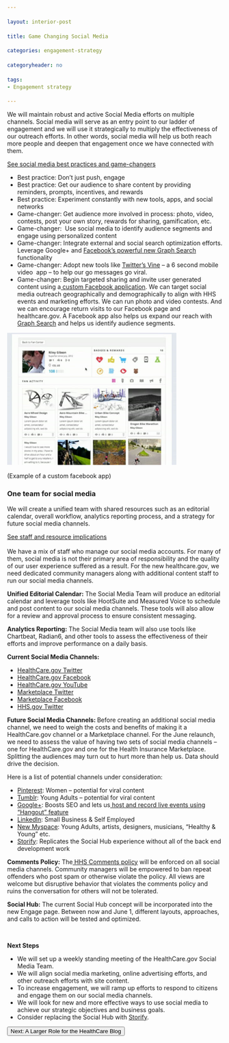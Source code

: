 ```yaml
---

layout: interior-post

title: Game Changing Social Media

categories: engagement-strategy

categoryheader: no

tags:
- Engagement strategy

--- 
```


<p>We will maintain robust and active Social Media efforts on multiple channels. Social media will serve as an entry point to our ladder of engagement and we will use it strategically to multiply the effectiveness of our outreach efforts. In other words, social media will help us both reach more people and deepen that engagement once we have connected with them.</p>
<div id="TbsCollapseId-367587504" class="accordion ">
</div>
<div class="accordion-group ">
<div class="accordion-heading">
<a href="#TbsCollapseGroupId-919912681" data-parent="#TbsCollapseId-367587504" data-toggle="collapse" class="accordion-toggle">
See social media best practices and game-changers				</a>
</div>
<div class="accordion-body collapse " id="TbsCollapseGroupId-919912681">
<div class="accordion-inner">

<ul>
<li dir="ltr">Best practice: Don’t just push, engage</li>
<li dir="ltr">Best practice: Get our audience to share content by providing reminders, prompts, incentives, and rewards</li>
<li dir="ltr">Best practice: Experiment constantly with new tools, apps, and social networks</li>
<li dir="ltr">Game-changer: Get audience more involved in process: photo, video, contests, post your own story, rewards for sharing, gamification, etc.</li>
<li dir="ltr">Game-changer: &nbsp;Use social media to identify audience segments and engage using personalized content</li>
<li dir="ltr">Game-changer: Integrate external and social search optimization efforts. Leverage Google+ and <a href="http://blog.ohmygov.com/blogs/general_news/archive/2013/01/23/how-government-can-use-graph-search-to-expand-on-facebook.aspx">Facebook’s powerful new Graph Search</a> functionality</li>
<li dir="ltr">Game-changer: Adopt new tools like <a href="http://www.cnn.com/2013/01/25/tech/social-media/twitter-vine/index.html">Twitter’s Vine</a> &ndash; a 6 second mobile video &nbsp;app &ndash; to help our go messages go viral.</li>
<li dir="ltr">Game-changer: Begin targeted sharing and invite user generated content using a<a href="http://napkinlabs.com/tour/"> custom Facebook application</a>. We can target social media outreach geographically and demographically to align with HHS events and marketing efforts. We can run photo and video contests. And we can encourage return visits to our Facebook page and healthcare.gov. A Facebook app also helps us expand our reach with <a href="http://blog.ohmygov.com/blogs/general_news/archive/2013/01/23/how-government-can-use-graph-search-to-expand-on-facebook.aspx">Graph Search</a> and helps us identify audience segments.</li>
</ul>
<p dir="ltr"><a href="../../images/facebook-app.jpg"><img width="396" height="308" src="../../images/facebook-app.jpg" alt="facebook-app" class="alignnone  wp-image-1475"></a></p>
<p dir="ltr">(Example of a custom facebook app)</p>
</div>
</div>
</div>

<h3>One team for social media</h3>
<p>We will create a unified team with shared resources such as an editorial calendar, overall workflow, analytics reporting process, and a strategy for future social media channels.</p>
<div id="TbsCollapseId-946501295" class="accordion ">
</div>
<div class="accordion-group ">
<div class="accordion-heading">
<a href="#TbsCollapseGroupId-1411536770" data-parent="#TbsCollapseId-946501295" data-toggle="collapse" class="accordion-toggle">
See staff and resource implications				</a>
</div>
<div class="accordion-body collapse " id="TbsCollapseGroupId-1411536770">
<div class="accordion-inner">
<br>
We have a mix of staff who manage our social media accounts. For many of them, social media is not their primary area of responsibility and the quality of our user experience suffered as a result. For the new healthcare.gov, we need dedicated community managers along with additional content staff to run our social media channels.<p></p>
<p><strong>Unified Editorial Calendar:</strong> The Social Media Team will produce an editorial calendar and leverage tools like HootSuite and Measured Voice to schedule and post content to our social media channels. These tools will also allow for a review and approval process to ensure consistent messaging.</p>
<p><strong>Analytics Reporting:</strong> The Social Media team will also use tools like Chartbeat, Radian6, and other tools to assess the effectiveness of their efforts and improve performance on a daily basis.</p>
<p><strong>Current Social Media Channels:</strong></p>
<ul>
<li><a href="https://twitter.com/HealthCareGov">HealthCare.gov Twitter</a></li>
<li><a href="https://www.facebook.com/Healthcare.gov">HealthCare.gov Facebook</a></li>
<li><a href="http://www.youtube.com/HealthCareGov">HealthCare.gov YouTube</a></li>
<li><a href="https://twitter.com/MarketplaceGov">Marketplace Twitter</a></li>
<li><a href="https://www.facebook.com/HealthInsuranceMarketplace">Marketplace Facebook</a></li>
<li><a href="https://twitter.com/HHSGov">HHS.gov Twitter</a></li>
</ul>
<p><strong>Future Social Media Channels: </strong>Before creating an additional social media channel, we need to weigh the costs and benefits of making it a HealthCare.gov channel or a Marketplace channel. For the June relaunch, we need to assess the value of having two sets of social media channels &ndash; one for HealthCare.gov and one for the Health Insurance Marketplace. Splitting the audiences may turn out to hurt more than help us. Data should drive the decision.</p>
<p>Here is a list of potential channels under consideration:</p>
<ul>
<li><a href="http://pinterest.com/about/">Pinterest</a>: Women &ndash; potential for viral content</li>
<li><a href="http://www.tumblr.com/about">Tumblr</a>: Young Adults &ndash; potential for viral content</li>
<li><a href="http://www.google.com/intl/en/+/learnmore/">Google+</a>: Boosts SEO and lets us<a href="http://www.whitehouse.gov/blog/2013/01/24/watch-fireside-hangout-vice-president-biden-reducing-gun-violence"> host and record live events using “Hangout” feature</a></li>
<li><a href="http://www.linkedin.com/home?trk=hb_home">LinkedIn</a>: Small Business &amp; Self Employed</li>
<li><a href="https://new.myspace.com/">New Myspace</a>: Young Adults, artists, designers, musicians, “Healthy &amp; Young” etc.</li>
<li><a href="http://storify.com/">Storify</a>: Replicates the Social Hub experience without all of the back end development work</li>
</ul>
<p><strong>Comments Policy:</strong> The<a href="http://newmedia.hhs.gov/standards/comment_policy.html"> HHS Comments policy</a> will be enforced on all social media channels. Community managers will be empowered to ban repeat offenders who post spam or otherwise violate the policy. All views are welcome but disruptive behavior that violates the comments policy and ruins the conversation for others will not be tolerated.</p>
<p><strong>Social Hub:</strong> The current Social Hub concept will be incorporated into the new Engage page. Between now and June 1, different layouts, approaches, and calls to action will be tested and optimized.</p>
</div>
</div>
</div>

<p>&nbsp;</p>
<div class="alert alert-info "><strong>Next Steps</strong><p></p>
<ul>
<li dir="ltr">We will set up a weekly standing meeting of the HealthCare.gov Social Media Team.</li>
<li dir="ltr">We will align social media marketing, online advertising efforts, and other outreach efforts with site content.</li>
<li dir="ltr">To increase engagement, we will ramp up efforts to respond to citizens and engage them on our social media channels.</li>
<li dir="ltr">We will look for new and more effective ways to use social media to achieve our strategic objectives and business goals.</li>
<li dir="ltr">Consider replacing the Social Hub with <a href="http://storify.com/tour">Storify</a>.</li>
</ul>
</div>
<div class="article-end"><a href="/engagement-recommendations/healthcare-blog/" title="A Larger Role for the HealthCare Blog"><button type="button" class="btn btn-large">Next: A Larger Role for the HealthCare Blog</button></a></div>
